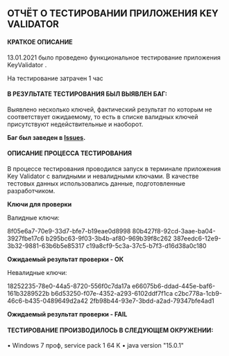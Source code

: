 ОТЧЁТ О ТЕСТИРОВАНИИ ПРИЛОЖЕНИЯ KEY VALIDATOR
-------------------------------------------------
#### КРАТКОЕ ОПИСАНИЕ ####

13.01.2021 было проведено функциональное тестирование приложения KeyValidator .

На тестирование затрачен 1 час

#### В РЕЗУЛЬТАТЕ ТЕСТИРОВАНИЯ БЫЛ ВЫЯВЛЕН БАГ: ####

Выявлено несколько ключей, фактический результат по которым не соответствует ожидаемому,
то есть в списке валидных ключей присутствуют недействительные и наоборот.

**Баг был заведен в [Issues]().**

#### ОПИСАНИЕ ПРОЦЕССА ТЕСТИРОВАНИЯ ####

В процессе тестирования проводился запуск в терминале приложения Key Validator с валидными и невалидными 
ключами. В качестве тестовых данных использовались данные, подготовленные разработчиком.

**Ключи для проверки**

Валидные ключи:

8f05e6a7-70e9-33d7-bfe7-b19eae0d8998
80b427f8-92cd-3aae-ba04-3927fbe17c6
b295bc63-9f03-3b4b-af80-969b39f8c262
387eedc6-12e9-3b32-9881-63b6b5e85317
c19a8cf9-5c3a-37c5-b7f3-d16d38a0c180

**Ожидаемый результат проверки - ОК**

Невалидные ключи:

18252235-78e0-44a5-8720-556f0c7da17a
e66075b6-ddad-445e-baf6-161b3289522b
b6d53250-f07e-4352-a293-6102ddf7f1ca
c2bc778a-1cb9-46c6-b435-0489649d2a42
2fb98b44-93e7-3bdd-a2ad-79347bfe4ad1

**Ожидаемый результат проверки - FAIL**

#### ТЕСТИРОВАНИЕ ПРОИЗВОДИЛОСЬ В СЛЕДУЮЩЕМ ОКРУЖЕНИИ: ####

• Windows 7 проф, service pack 1 64 K
• java version "15.0.1"


